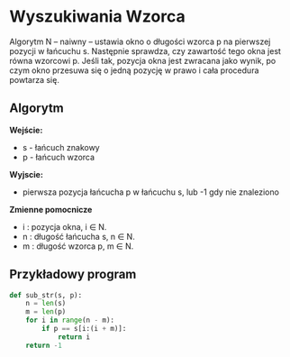 # Wyszukiwania Wzorca
Algorytm N – naiwny – ustawia okno o długości wzorca p na pierwszej pozycji w łańcuchu s. Następnie sprawdza, czy zawartość tego okna jest równa wzorcowi p. Jeśli tak, pozycja okna jest zwracana jako wynik, po czym okno przesuwa się o jedną pozycję w prawo i cała procedura powtarza się.

## Algorytm
**Wejście:**
* s - łańcuch znakowy
* p - łańcuch wzorca

**Wyjscie:**
* pierwsza pozycja łańcucha p w łańcuchu s, lub -1 gdy nie znaleziono

**Zmienne pomocnicze**
* i : pozycja okna, i  ∈ N.
* n : długość łańcucha s, n  ∈ N.
* m : długość wzorca p, m  ∈ N.

## Przykładowy program

```python
def sub_str(s, p):
    n = len(s)
    m = len(p)
    for i in range(n - m):
        if p == s[i:(i + m)]:
            return i
    return -1
```
